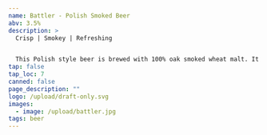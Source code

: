 ```yaml
---
name: Battler - Polish Smoked Beer
abv: 3.5%
description: >
  Crisp | Smokey | Refreshing 


  This Polish style beer is brewed with 100% oak smoked wheat malt. It is then split and fermented with our ale yeast and lager yeast. The two batches are then blended back together and lagered for an extended period of time. The result is a light, refreshing, smoked beer.
tap: false
tap_loc: 7
canned: false
page_description: ""
logo: /upload/draft-only.svg
images:
  - image: /upload/battler.jpg
tags: beer
---
```

